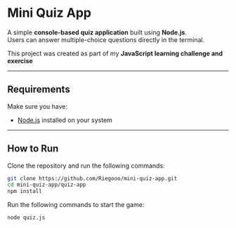 #  Mini Quiz App

A simple **console-based quiz application** built using **Node.js**.  
Users can answer multiple-choice questions directly in the terminal.  

This project was created as part of my **JavaScript learning challenge and exercise**

---

##  Requirements
Make sure you have:
- [Node.js](https://nodejs.org/) installed on your system

---

##  How to Run

Clone the repository and run the following commands:

```bash
git clone https://github.com/Riegooo/mini-quiz-app.git
cd mini-quiz-app/quiz-app
npm install
```

Run the following commands to start the game:
```bash
node quiz.js
```
